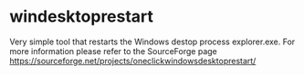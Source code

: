 # windesktoprestart
Very simple tool that restarts the Windows destop process explorer.exe. For more information please refer to the SourceForge page https://sourceforge.net/projects/oneclickwindowsdesktoprestart/
